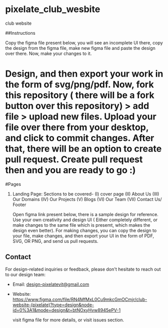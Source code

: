 # pixelate_club_wesbite
club website



##Instructions

Copy the figma file present below, you will see an incomplete UI there, copy the design from the figma file, make new figma file and paste the design over there. Now, make your changes to it. 

Design, and then export your work in the form of svg/png/pdf. Now, fork this repository ( there will be a fork button over this repository) > add file > upload new files. Upload your file over there from your desktop, and click to commit changes. After that, there will be an option to create pull request. Create pull request then and you are ready to go :)
=======

#Pages
1. Landing Page:
   Sections to be covered- (I) cover page
                           (II) About Us
                           (III) Our Domains
                           (IV) Our Projects
                           (V) Blogs
                           (VI) Our Team
                           (VII) Contact Us/ Footer

   Open figma link present below, there is a sample design for reference. Use your own creativity and design UI ( Either completely different, or make changes to the same file which is presemt, which makes the design even better). For making changes, you can copy the design to your file, make changes, and then export your UI in the form of PDF, SVG, OR PNG, and send us pull requests.

## Contact

For design-related inquiries or feedback, please don't hesitate to reach out to our design team:

- Email: design-pixelatevit@gmail.com
- Website: https://www.figma.com/file/RN4MfMxL0Cu9mkcGmOCmjr/club-website-(pixelate)?type=design&node-id=0%3A1&mode=design&t=btNOxyHvw8945ePV-1

  visit figma file for more details, or visit issues section.
